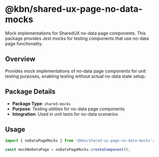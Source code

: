 # @kbn/shared-ux-page-no-data-mocks

Mock implementations for SharedUX no-data page components. This package provides Jest mocks for testing components that use no-data page functionality.

## Overview

Provides mock implementations of no-data page components for unit testing purposes, enabling testing without actual no-data state setup.

## Package Details

- **Package Type**: `shared-mocks`
- **Purpose**: Testing utilities for no-data page components
- **Integration**: Used in unit tests for no-data scenarios

## Usage

```typescript
import { noDataPageMocks } from '@kbn/shared-ux-page-no-data-mocks';

const mockNoDataPage = noDataPageMocks.createComponent();
```

